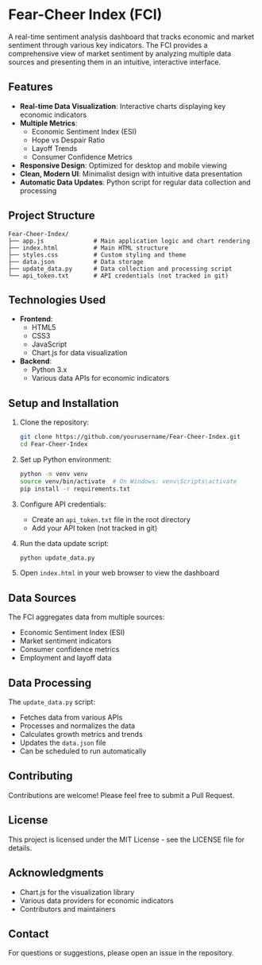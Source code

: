 # Fear-Cheer Index (FCI)

A real-time sentiment analysis dashboard that tracks economic and market sentiment through various key indicators. The FCI provides a comprehensive view of market sentiment by analyzing multiple data sources and presenting them in an intuitive, interactive interface.

## Features

- **Real-time Data Visualization**: Interactive charts displaying key economic indicators
- **Multiple Metrics**:
  - Economic Sentiment Index (ESI)
  - Hope vs Despair Ratio
  - Layoff Trends
  - Consumer Confidence Metrics
- **Responsive Design**: Optimized for desktop and mobile viewing
- **Clean, Modern UI**: Minimalist design with intuitive data presentation
- **Automatic Data Updates**: Python script for regular data collection and processing

## Project Structure

```
Fear-Cheer-Index/
├── app.js              # Main application logic and chart rendering
├── index.html          # Main HTML structure
├── styles.css          # Custom styling and theme
├── data.json           # Data storage
├── update_data.py      # Data collection and processing script
└── api_token.txt       # API credentials (not tracked in git)
```

## Technologies Used

- **Frontend**:
  - HTML5
  - CSS3
  - JavaScript
  - Chart.js for data visualization
- **Backend**:
  - Python 3.x
  - Various data APIs for economic indicators

## Setup and Installation

1. Clone the repository:
   ```bash
   git clone https://github.com/yourusername/Fear-Cheer-Index.git
   cd Fear-Cheer-Index
   ```

2. Set up Python environment:
   ```bash
   python -m venv venv
   source venv/bin/activate  # On Windows: venv\Scripts\activate
   pip install -r requirements.txt
   ```

3. Configure API credentials:
   - Create an `api_token.txt` file in the root directory
   - Add your API token (not tracked in git)

4. Run the data update script:
   ```bash
   python update_data.py
   ```

5. Open `index.html` in your web browser to view the dashboard

## Data Sources

The FCI aggregates data from multiple sources:
- Economic Sentiment Index (ESI)
- Market sentiment indicators
- Consumer confidence metrics
- Employment and layoff data

## Data Processing

The `update_data.py` script:
- Fetches data from various APIs
- Processes and normalizes the data
- Calculates growth metrics and trends
- Updates the `data.json` file
- Can be scheduled to run automatically

## Contributing

Contributions are welcome! Please feel free to submit a Pull Request.

## License

This project is licensed under the MIT License - see the LICENSE file for details.

## Acknowledgments

- Chart.js for the visualization library
- Various data providers for economic indicators
- Contributors and maintainers

## Contact

For questions or suggestions, please open an issue in the repository. 
